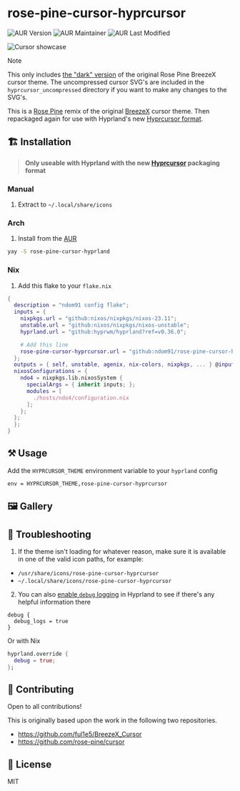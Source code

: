 # rose-pine-cursor-hyprcursor

![AUR Version](https://img.shields.io/aur/version/rose-pine-cursor-hyprcursor?style=for-the-badge&logo=arch&labelColor=black&color=black)
![AUR Maintainer](https://img.shields.io/aur/maintainer/rose-pine-cursor-hyprcursor?style=for-the-badge&labelColor=black&color=black)
![AUR Last Modified](https://img.shields.io/aur/last-modified/rose-pine-cursor-hyprcursor?style=for-the-badge&labelColor=black&color=black)

![Cursor showcase](https://github.com/rose-pine/cursor/assets/44733677/0c4f6823-48d5-4ec1-8e1c-201b22463ea1)

> [!NOTE]
> This only includes [the "dark" version](https://github.com/rose-pine/cursor#gallery) of the original Rose Pine BreezeX cursor theme. The uncompressed cursor SVG's are included in the `hyprcursor_uncompressed` directory if you want to make any changes to the SVG's.

This is a [Rose Pine](https://github.com/rose-pine/cursor) remix of the original [BreezeX](https://github.com/ful1e5/BreezeX_Cursor) cursor theme. Then repackaged again for use with Hyprland's new [Hyprcursor format](https://blog.vaxry.net/articles/2024-cursors).

## 🏗️ Installation

> **Only useable with Hyprland with the new [Hyprcursor](https://github.com/hyprwm/hyprcursor) packaging format**

### Manual

1. Extract to `~/.local/share/icons`

### Arch

1. Install from the [AUR](https://aur.archlinux.org/packages/rose-pine-cursor-hyprcursor)

```bash
yay -S rose-pine-cursor-hyprland
```

### Nix

1. Add this flake to your `flake.nix`

```nix
{
  description = "ndom91 config flake";
  inputs = {
    nixpkgs.url = "github:nixos/nixpkgs/nixos-23.11";
    unstable.url = "github:nixos/nixpkgs/nixos-unstable";
    hyprland.url = "github:hyprwm/hyprland?ref=v0.36.0";

    # Add this line
    rose-pine-cursor-hyprcursor.url = "github:ndom91/rose-pine-cursor-hyprcursor";
  };
  outputs = { self, unstable, agenix, nix-colors, nixpkgs, ... } @inputs: {
  nixosConfigurations = {
    ndo4 = nixpkgs.lib.nixosSystem {
      specialArgs = { inherit inputs; };
      modules = [
        ./hosts/ndo4/configuration.nix
      ];
    };
  };
  };
}
```

## ⚒️ Usage

Add the `HYPRCURSOR_THEME` environment variable to your `hyprland` config

```
env = HYPRCURSOR_THEME,rose-pine-cursor-hyprcursor
```

## 🖼️ Gallery

## 🛟 Troubleshooting

1. If the theme isn't loading for whatever reason, make sure it is available in one of the valid icon paths, for example:

- `/usr/share/icons/rose-pine-cursor-hyprcursor`
- `~/.local/share/icons/rose-pine-cursor-hyprcursor`

2. You can also [enable `debug` logging](https://wiki.hyprland.org/Configuring/Variables/#debug) in Hyprland to see if there's any helpful information there

```hyprlang
debug {
  debug_logs = true
}
```

Or with Nix

```nix
hyprland.override {
  debug = true;
};
```

## 🤝 Contributing

Open to all contributions!

This is originally based upon the work in the following two repositories.

- https://github.com/ful1e5/BreezeX_Cursor
- https://github.com/rose-pine/cursor

## 📝 License

MIT
